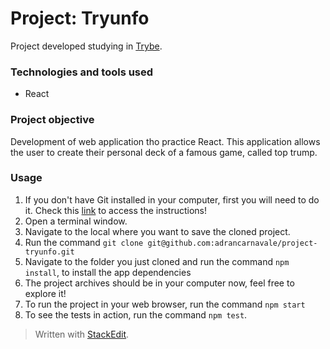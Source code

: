 # Project: Tryunfo

Project developed studying in [Trybe](https://www.betrybe.com/).

### Technologies and tools used
- React

### Project objective

Development of web application tho practice React. This application allows the user to create their personal deck of a famous game, called top trump.

### Usage

1. If you don't have Git installed in your computer, first you will need to do it. Check this [link](https://git-scm.com/book/en/v2/Getting-Started-Installing-Git) to access the instructions!
2. Open a terminal window.
3. Navigate to the local where you want to save the cloned project.
4. Run the command `git clone git@github.com:adrancarnavale/project-tryunfo.git`
5. Navigate to the folder you just cloned and run the command `npm install`, to install the app dependencies
6. The project archives should be in your computer now, feel free to explore it!
7. To run the project in your web browser, run the command `npm start`
8. To see the tests in action, run the command `npm test`.

> Written with [StackEdit](https://stackedit.io/).

